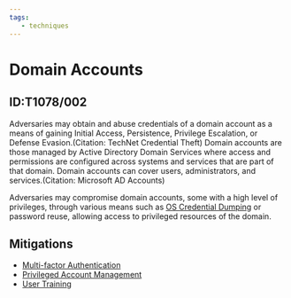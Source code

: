 ```yaml
---
tags:
   - techniques
---
```

# Domain Accounts
## ID:T1078/002
Adversaries may obtain and abuse credentials of a domain account as a means of gaining Initial Access, Persistence, Privilege Escalation, or Defense Evasion.(Citation: TechNet Credential Theft) Domain accounts are those managed by Active Directory Domain Services where access and permissions are configured across systems and services that are part of that domain. Domain accounts can cover users, administrators, and services.(Citation: Microsoft AD Accounts)

Adversaries may compromise domain accounts, some with a high level of privileges, through various means such as [OS Credential Dumping](/mitre/techniques/T1003) or password reuse, allowing access to privileged resources of the domain.
## Mitigations
* [Multi-factor Authentication](/mitre/mitigations/M1032)
* [Privileged Account Management](/mitre/mitigations/M1026)
* [User Training](/mitre/mitigations/M1017)
